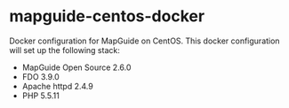 mapguide-centos-docker
======================

Docker configuration for MapGuide on CentOS. This docker configuration will set up the following stack:

 - MapGuide Open Source 2.6.0
 - FDO 3.9.0
 - Apache httpd 2.4.9
 - PHP 5.5.11
